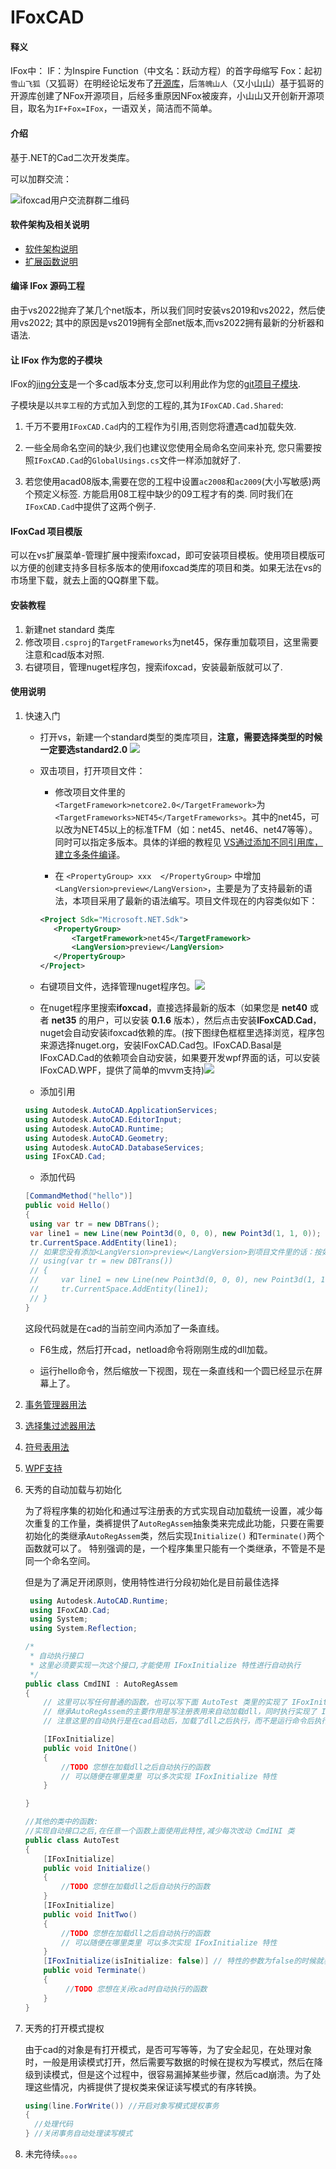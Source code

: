 # IFoxCAD

#### 释义
IFox中：
IF：为Inspire Function（中文名：跃动方程）的首字母缩写
Fox：起初`雪山飞狐`（又狐哥）在明经论坛发布了[开源库](http://bbs.mjtd.com/thread-75701-1-1.html)，后`落魄山人`（又小山山）基于狐哥的开源库创建了NFox开源项目，后经多重原因NFox被废弃，小山山又开创新开源项目，取名为`IF+Fox=IFox`，一语双关，简洁而不简单。

#### 介绍

基于.NET的Cad二次开发类库。

可以加群交流：

![ifoxcad用户交流群群二维码](./docs/png/ifoxcad用户交流群群二维码.png)

#### 软件架构及相关说明

- [软件架构说明](/docs/关于IFoxCAD的架构说明.md)
- [扩展函数说明](/docs/关于扩展函数的说明.md)

#### 编译 IFox 源码工程

由于vs2022抛弃了某几个net版本，所以我们同时安装vs2019和vs2022，然后使用vs2022;
其中的原因是vs2019拥有全部net版本,而vs2022拥有最新的分析器和语法.

#### 让 IFox 作为您的子模块

IFox的[jing分支](https://gitee.com/inspirefunction/ifoxcad/tree/jing/)是一个多cad版本分支,您可以利用此作为您的[git项目子模块](https://www.cnblogs.com/JJBox/p/13876501.html#_label13).

子模块是以`共享工程`的方式加入到您的工程的,其为`IFoxCAD.Cad.Shared`:

1. 千万不要用`IFoxCAD.Cad`内的工程作为引用,否则您将遭遇cad加载失效.

2. 一些全局命名空间的缺少,我们也建议您使用全局命名空间来补充,
   您只需要按照`IFoxCAD.Cad`的`GlobalUsings.cs`文件一样添加就好了.
3. 若您使用acad08版本,需要在您的工程中设置`ac2008`和`ac2009`(大小写敏感)两个预定义标签.
   方能启用08工程中缺少的09工程才有的类.
   同时我们在`IFoxCAD.Cad`中提供了这两个例子.



#### IFoxCad 项目模版

可以在vs扩展菜单-管理扩展中搜索ifoxcad，即可安装项目模板。使用项目模版可以方便的创建支持多目标多版本的使用ifoxcad类库的项目和类。如果无法在vs的市场里下载，就去上面的QQ群里下载。

#### 安装教程

1. 新建net standard 类库
2. 修改项目`.csproj`的`TargetFrameworks`为net45，保存重加载项目，这里需要注意和cad版本对照.
3. 右键项目，管理nuget程序包，搜索ifoxcad，安装最新版就可以了.

#### 使用说明

1. 快速入门
   
   - 打开vs，新建一个standard类型的类库项目，**注意，需要选择类型的时候一定要选standard2.0** ![](./docs/png/standard.png)
   
   - 双击项目，打开项目文件：
     
     - 修改项目文件里的`<TargetFramework>netcore2.0</TargetFramework>`为`<TargetFrameworks>NET45</TargetFrameworks>`。其中的net45，可以改为NET45以上的标准TFM（如：net45、net46、net47等等）。同时可以指定多版本。具体的详细的教程见 [VS通过添加不同引用库，建立多条件编译]( https://www.yuque.com/vicwjb/zqpcd0/ufbwyl)。
     
     - 在 `<PropertyGroup> xxx  </PropertyGroup>` 中增加 `<LangVersion>preview</LangVersion>`，主要是为了支持最新的语法，本项目采用了最新的语法编写。项目文件现在的内容类似如下：
     
     ```xml
     <Project Sdk="Microsoft.NET.Sdk">
        <PropertyGroup>
            <TargetFramework>net45</TargetFramework>
            <LangVersion>preview</LangVersion>
        </PropertyGroup>
     </Project>
     ```
   
   - 右键项目文件，选择管理nuget程序包。![](./docs/png/nuget1.png)
   
   - 在nuget程序里搜索**ifoxcad**，直接选择最新的版本（如果您是 **net40** 或者 **net35** 的用户，可以安装 **0.1.6** 版本），然后点击安装**IFoxCAD.Cad**，nuget会自动安装ifoxcad依赖的库。(按下图绿色框框里选择浏览，程序包来源选择nuget.org，安装IFoxCAD.Cad包。IFoxCAD.Basal是IFoxCAD.Cad的依赖项会自动安装，如果要开发wpf界面的话，可以安装IFoxCAD.WPF，提供了简单的mvvm支持)![](./docs/png/nuget.png)
   
   - 添加引用
   
   ```c#
   using Autodesk.AutoCAD.ApplicationServices;
   using Autodesk.AutoCAD.EditorInput;
   using Autodesk.AutoCAD.Runtime;
   using Autodesk.AutoCAD.Geometry;
   using Autodesk.AutoCAD.DatabaseServices;
   using IFoxCAD.Cad;
   ```
   
   - 添加代码
   
   ```c#
   [CommandMethod("hello")]
   public void Hello()
   {
    using var tr = new DBTrans();
    var line1 = new Line(new Point3d(0, 0, 0), new Point3d(1, 1, 0));
    tr.CurrentSpace.AddEntity(line1);
    // 如果您没有添加<LangVersion>preview</LangVersion>到项目文件里的话：按如下旧语法：
    // using(var tr = new DBTrans())
    // {
    //     var line1 = new Line(new Point3d(0, 0, 0), new Point3d(1, 1, 0));
    //     tr.CurrentSpace.AddEntity(line1);
    // }
   }
   ```
   
   这段代码就是在cad的当前空间内添加了一条直线。
   
   - F6生成，然后打开cad，netload命令将刚刚生成的dll加载。
   
   - 运行hello命令，然后缩放一下视图，现在一条直线和一个圆已经显示在屏幕上了。

2. [事务管理器用法](/docs/DBTrans.md)

3. [选择集过滤器用法](/docs/SelectionFilter.md)

4. [符号表用法](/docs/SymbolTable.md)

5. [WPF支持](/docs/WPF.md)

6. 天秀的自动加载与初始化
   
   为了将程序集的初始化和通过写注册表的方式实现自动加载统一设置，减少每次重复的工作量，类裤提供了`AutoRegAssem`抽象类来完成此功能，只要在需要初始化的类继承`AutoRegAssem`类，然后实现`Initialize()` 和`Terminate()`两个函数就可以了。
   特别强调的是，一个程序集里只能有一个类继承，不管是不是同一个命名空间。
   
   但是为了满足开闭原则，使用特性进行分段初始化是目前最佳选择
   
   ```c#
    using Autodesk.AutoCAD.Runtime;
    using IFoxCAD.Cad;
    using System;
    using System.Reflection;
   
   /*
    * 自动执行接口
    * 这里必须要实现一次这个接口,才能使用 IFoxInitialize 特性进行自动执行
    */
   public class CmdINI : AutoRegAssem
   {
       // 这里可以写任何普通的函数，也可以写下面 AutoTest 类里的实现了 IFoxInitialize 特性的初始化函数
       // 继承AutoRegAssem的主要作用是写注册表用来自动加载dll，同时执行实现了 IFoxInitialize 特性的函数
       // 注意这里的自动执行是在cad启动后，加载了dll之后执行，而不是运行命令后执行。
   
       [IFoxInitialize]
       public void InitOne()
       { 
           //TODO 您想在加载dll之后自动执行的函数
           // 可以随便在哪里类里 可以多次实现 IFoxInitialize 特性
       }
   
   }
   
   //其他的类中的函数:
   //实现自动接口之后,在任意一个函数上面使用此特性,减少每次改动 CmdINI 类
   public class AutoTest
   {
       [IFoxInitialize]
       public void Initialize()
       { 
           //TODO 您想在加载dll之后自动执行的函数
       }
       [IFoxInitialize]
       public void InitTwo()
       { 
           //TODO 您想在加载dll之后自动执行的函数
           // 可以随便在哪里类里 可以多次实现 IFoxInitialize 特性
       }
       [IFoxInitialize(isInitialize: false)] // 特性的参数为false的时候就表示卸载时执行的函数
       public void Terminate()
       {
            //TODO 您想在关闭cad时自动执行的函数
       }
   }
   ```
   
   
   
7. 天秀的打开模式提权

   由于cad的对象是有打开模式，是否可写等等，为了安全起见，在处理对象时，一般是用读模式打开，然后需要写数据的时候在提权为写模式，然后在降级到读模式，但是这个过程中，很容易漏掉某些步骤，然后cad崩溃。为了处理这些情况，内裤提供了提权类来保证读写模式的有序转换。

   ```c#
   using(line.ForWrite()) //开启对象写模式提权事务
   {
     //处理代码
   } //关闭事务自动处理读写模式
   ```

8. 未完待续。。。。

